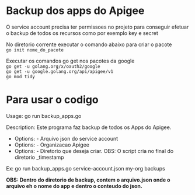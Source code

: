 # Backup dos apps do Apigee

O service account precisa ter permissoes no projeto para conseguir efetuar o backup de todos os  recursos como por exemplo key e secret

No diretorio corrente executar o comando abaixo para criar o pacote \
`go init nome_do_pacote`

Executar os comandos go get nos pacotes da google \
`go get -u golang.org/x/oauth2/google` \
`go get -u google.golang.org/api/apigee/v1` \
`go mod tidy`


# Para usar o codigo

Usage: go run backup_apps.go <serviceAccountFile> <organization> <backupDir>

Description: Este programa faz backup de todos os Apps do Apigee.

- Options: <serviceAccountFile> - Arquivo json do service account
- Options: <organization> - Organizacao Apigee
- Options: <backupDir> - Diretorio que deseja criar. OBS: O script cria no final do diretorio  _timestamp

Ex: go run backup_apps.go service-account.json my-org backups

**OBS: Dentro do diretorio de backup, contem o arquivo.json onde o arquivo eh o nome do app e dentro o conteudo do json.**
